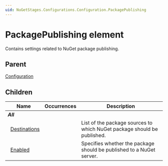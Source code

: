 ```yaml
---
uid: NuGetStages.Configurations.Configuration.PackagePublishing
---
```


# PackagePublishing element

Contains settings related to NuGet package publishing.

## Parent

[Configuration](xref:NuGetStages.Configurations.Configuration)

## Children

|Name|Occurrences|Description|
|--- |--- |--- |
|***All***|||
|&nbsp;&nbsp;[Destinations](xref:NuGetStages.Configurations.Configuration.PackagePublishing.Destinations)||List of the package sources to which NuGet package should be published.|
|&nbsp;&nbsp;[Enabled](xref:NuGetStages.Configurations.Configuration.PackagePublishing.Enabled)||Specifies whether the package should be published to a NuGet server.|
